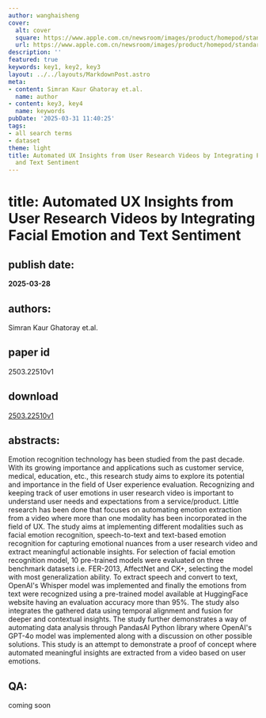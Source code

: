 ```yaml
---
author: wanghaisheng
cover:
  alt: cover
  square: https://www.apple.com.cn/newsroom/images/product/homepod/standard/Apple-HomePod-hero-230118_big.jpg.large_2x.jpg
  url: https://www.apple.com.cn/newsroom/images/product/homepod/standard/Apple-HomePod-hero-230118_big.jpg.large_2x.jpg
description: ''
featured: true
keywords: key1, key2, key3
layout: ../../layouts/MarkdownPost.astro
meta:
- content: Simran Kaur Ghatoray et.al.
  name: author
- content: key3, key4
  name: keywords
pubDate: '2025-03-31 11:40:25'
tags:
- all search terms
- dataset
theme: light
title: Automated UX Insights from User Research Videos by Integrating Facial Emotion
  and Text Sentiment
---
```


# title: Automated UX Insights from User Research Videos by Integrating Facial Emotion and Text Sentiment 
## publish date: 
**2025-03-28** 
## authors: 
  Simran Kaur Ghatoray et.al. 
## paper id
2503.22510v1
## download
[2503.22510v1](http://arxiv.org/abs/2503.22510v1)
## abstracts:
Emotion recognition technology has been studied from the past decade. With its growing importance and applications such as customer service, medical, education, etc., this research study aims to explore its potential and importance in the field of User experience evaluation. Recognizing and keeping track of user emotions in user research video is important to understand user needs and expectations from a service/product. Little research has been done that focuses on automating emotion extraction from a video where more than one modality has been incorporated in the field of UX. The study aims at implementing different modalities such as facial emotion recognition, speech-to-text and text-based emotion recognition for capturing emotional nuances from a user research video and extract meaningful actionable insights. For selection of facial emotion recognition model, 10 pre-trained models were evaluated on three benchmark datasets i.e. FER-2013, AffectNet and CK+, selecting the model with most generalization ability. To extract speech and convert to text, OpenAI's Whisper model was implemented and finally the emotions from text were recognized using a pre-trained model available at HuggingFace website having an evaluation accuracy more than 95%. The study also integrates the gathered data using temporal alignment and fusion for deeper and contextual insights. The study further demonstrates a way of automating data analysis through PandasAI Python library where OpenAI's GPT-4o model was implemented along with a discussion on other possible solutions. This study is an attempt to demonstrate a proof of concept where automated meaningful insights are extracted from a video based on user emotions.
## QA:
coming soon
